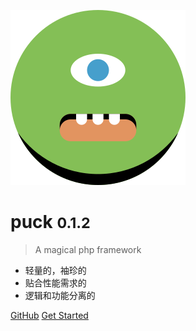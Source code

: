 ![logo](_asset/puck.svg)

# puck <small>0.1.2</small>

> A magical php framework

- 轻量的，袖珍的
- 贴合性能需求的
- 逻辑和功能分离的


[GitHub](https://github.com/rozbo/puck)
[Get Started](#啰嗦一番)
